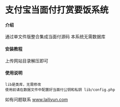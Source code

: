 # 支付宝当面付打赏要饭系统

#### 介绍
通过单文件版整合集成当面付源码
本系统无需数据库

#### 安装教程
上传网站目录解压即可


#### 使用说明
    lib是类库，无需修改
    使用前请在数据文件中配置好当面付公钥和私钥 lib/config.php
如有问题联系 www.lailiyun.com
